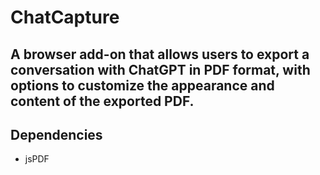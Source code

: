 # ChatCapture
A browser add-on that allows users to export a conversation with ChatGPT in PDF format, with options to customize the appearance and content of the exported PDF.
---
## Dependencies
* jsPDF